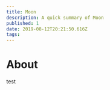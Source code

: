 ```yaml
---
title: Moon
description: A quick summary of Moon
published: 1
date: 2019-08-12T20:21:50.616Z
tags: 
---
```


# About

test